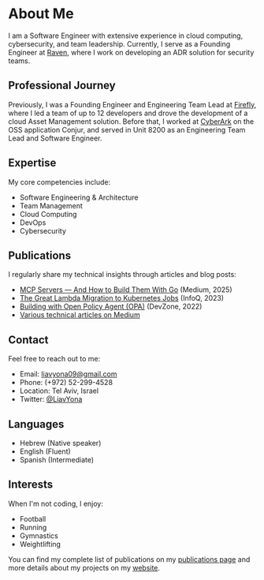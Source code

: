 # About Me

I am a Software Engineer with extensive experience in cloud computing, cybersecurity, and team leadership. Currently, I serve as a Founding Engineer at [Raven](https://raven.io/), where I work on developing an ADR solution for security teams.

## Professional Journey

Previously, I was a Founding Engineer and Engineering Team Lead at [Firefly](https://firefly.ai/), where I led a team of up to 12 developers and drove the development of a cloud Asset Management solution. Before that, I worked at [CyberArk](https://cyberark.com/) on the OSS application Conjur, and served in Unit 8200 as an Engineering Team Lead and Software Engineer.

## Expertise

My core competencies include:
- Software Engineering & Architecture
- Team Management
- Cloud Computing
- DevOps
- Cybersecurity

## Publications

I regularly share my technical insights through articles and blog posts:
- [MCP Servers — And How to Build Them With Go](https://liavyona09.medium.com/mcp-servers-and-how-to-build-them-with-go-11f9aafd8131) (Medium, 2025)
- [The Great Lambda Migration to Kubernetes Jobs](https://www.infoq.com/articles/lambda-migration-k8s-jobs/) (InfoQ, 2023)
- [Building with Open Policy Agent (OPA)](https://dzone.com/articles/building-with-open-policy-agent-opa-for-better-pol) (DevZone, 2022)
- [Various technical articles on Medium](https://liavyona09.medium.com/)

## Contact

Feel free to reach out to me:
- Email: [liavyona09@gmail.com](mailto:liavyona09@gmail.com)
- Phone: (+972) 52-299-4528
- Location: Tel Aviv, Israel
- Twitter: [@LiavYona](https://x.com/LiavYona)

## Languages

- Hebrew (Native speaker)
- English (Fluent)
- Spanish (Intermediate)

## Interests

When I'm not coding, I enjoy:
- Football
- Running
- Gymnastics
- Weightlifting

You can find my complete list of publications on my [publications page](/publications/) and more details about my projects on my [website](https://liavyona.github.io).
